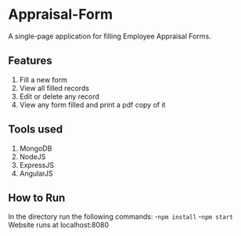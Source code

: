 # Appraisal-Form
  A single-page application for filling Employee Appraisal Forms.
## Features
  1. Fill a new form
  2. View all filled records
  3. Edit or delete any record
  4. View any form filled and print a pdf copy of it
## Tools used
  1. MongoDB
  2. NodeJS
  3. ExpressJS
  4. AngularJS
## How to Run
  In the directory run the following commands:
  -`npm install`
  -`npm start`
  Website runs at localhost:8080
  
